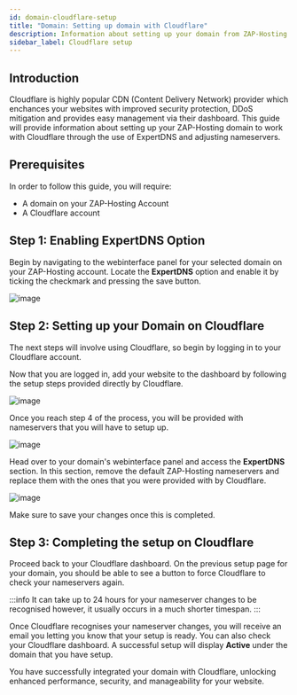 ```yaml
---
id: domain-cloudflare-setup
title: "Domain: Setting up domain with Cloudflare"
description: Information about setting up your domain from ZAP-Hosting to work with Cloudflare - ZAP-Hosting.com documentation
sidebar_label: Cloudflare setup
---
```


## Introduction

Cloudflare is highly popular CDN (Content Delivery Network) provider which enchances your websites with improved security protection, DDoS mitigation and provides easy management via their dashboard. This guide will provide information about setting up your ZAP-Hosting domain to work with Cloudflare through the use of ExpertDNS and adjusting nameservers.

## Prerequisites
In order to follow this guide, you will require:
- A domain on your ZAP-Hosting Account
- A Cloudflare account
  
## Step 1: Enabling ExpertDNS Option

Begin by navigating to the webinterface panel for your selected domain on your ZAP-Hosting account. Locate the **ExpertDNS** option and enable it by ticking the checkmark and pressing the save button.

![image](https://screensaver01.zap-hosting.com/index.php/s/ZdJDTfAtjQe5Xgt/preview)

## Step 2: Setting up your Domain on Cloudflare

The next steps will involve using Cloudflare, so begin by logging in to your Cloudflare account.

Now that you are logged in, add your website to the dashboard by following the setup steps provided directly by Cloudflare.

![image](https://screensaver01.zap-hosting.com/index.php/s/aSFWP63XsHZsKk9/preview)

Once you reach step 4 of the process, you will be provided with nameservers that you will have to setup up.

![image](https://screensaver01.zap-hosting.com/index.php/s/mN7gHoEZWjz7FJG/preview)

Head over to your domain's webinterface panel and access the **ExpertDNS** section. In this section, remove the default ZAP-Hosting nameservers and replace them with the ones that you were provided with by Cloudflare.

![image](https://screensaver01.zap-hosting.com/index.php/s/cqboxyTns4o8B5j/preview)

Make sure to save your changes once this is completed.
   
## Step 3: Completing the setup on Cloudflare

Proceed back to your Cloudflare dashboard. On the previous setup page for your domain, you should be able to see a button to force Cloudflare to check your nameservers again.

:::info
It can take up to 24 hours for your nameserver changes to be recognised however, it usually occurs in a much shorter timespan.
:::

Once Cloudflare recognises your nameserver changes, you will receive an email you letting you know that your setup is ready. You can also check your Cloudflare dashboard. A successful setup will display **Active** under the domain that you have setup.

You have successfully integrated your domain with Cloudflare, unlocking enhanced performance, security, and manageability for your website.